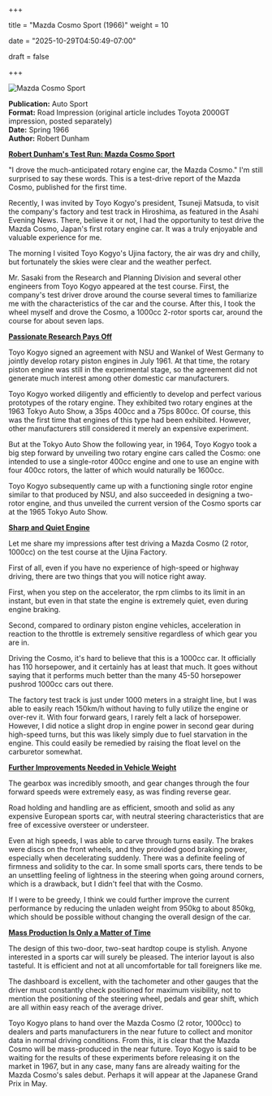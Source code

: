 +++



title = "Mazda Cosmo Sport (1966)"
weight = 10


date = "2025-10-29T04:50:49-07:00"



draft = false



+++



![Mazda Cosmo Sport](/images/AS-RI-Mazda-Cosmo-Sport-1966.jpg)



<b>Publication:</b> Auto Sport<br>
<b>Format:</b> Road Impression (original article includes Toyota 2000GT impression, posted separately)<br>
<b>Date:</b> Spring 1966<br>
<b>Author:</b> Robert Dunham



<b><u>Robert Dunham's Test Run: Mazda Cosmo Sport</b></u>

"I drove the much-anticipated rotary engine car, the Mazda Cosmo." I'm still surprised to say these words. This is a test-drive report of the Mazda Cosmo, published for the first time. 

Recently, I was invited by Toyo Kogyo's president, Tsuneji Matsuda, to visit the company's factory and test track in Hiroshima, as featured in the Asahi Evening News. There, believe it or not, I had the opportunity to test drive the Mazda Cosmo, Japan's first rotary engine car. It was a truly enjoyable and valuable experience for me.

The morning I visited Toyo Kogyo's Ujina factory, the air was dry and chilly, but fortunately the skies were clear and the weather perfect.

Mr. Sasaki from the Research and Planning Division and several other engineers from Toyo Kogyo appeared at the test course. First, the company's test driver drove around the course several times to familiarize me with the characteristics of the car and the course. After this, I took the wheel myself and drove the Cosmo, a 1000cc 2-rotor sports car, around the course for about seven laps.

<b><u>Passionate Research Pays Off</b></u>

Toyo Kogyo signed an agreement with NSU and Wankel of West Germany to jointly develop rotary piston engines in July 1961. At that time, the rotary piston engine was still in the experimental stage, so the agreement did not generate much interest among other domestic car manufacturers.

Toyo Kogyo worked diligently and efficiently to develop and perfect various prototypes of the rotary engine. They exhibited two rotary engines at the 1963 Tokyo Auto Show, a 35ps 400cc and a 75ps 800cc. Of course, this was the first time that engines of this type had been exhibited. However, other manufacturers still considered it merely an expensive experiment.

But at the Tokyo Auto Show the following year, in 1964, Toyo Kogyo took a big step forward by unveiling two rotary engine cars called the Cosmo: one intended to use a single-rotor 400cc engine and one to use an engine with four 400cc rotors, the latter of which would naturally be 1600cc.

Toyo Kogyo subsequently came up with a functioning single rotor engine similar to that produced by NSU, and also succeeded in designing a two-rotor engine, and thus unveiled the current version of the Cosmo sports car at the 1965 Tokyo Auto Show.

<b><u>Sharp and Quiet Engine</b></u>

Let me share my impressions after test driving a Mazda Cosmo (2 rotor, 1000cc) on the test course at the Ujina Factory.

First of all, even if you have no experience of high-speed or highway driving, there are two things that you will notice right away.

First, when you step on the accelerator, the rpm climbs to its limit in an instant, but even in that state the engine is extremely quiet, even during engine braking.

Second, compared to ordinary piston engine vehicles, acceleration in reaction to the throttle is extremely sensitive regardless of which gear you are in.

Driving the Cosmo, it's hard to believe that this is a 1000cc car. It officially has 110 horsepower, and it certainly has at least that much. It goes without saying that it performs much better than the many 45-50 horsepower pushrod 1000cc cars out there.

The factory test track is just under 1000 meters in a straight line, but I was able to easily reach 150km/h without having to fully utilize the engine or over-rev it. With four forward gears, I rarely felt a lack of horsepower. However, I did notice a slight drop in engine power in second gear during high-speed turns, but this was likely simply due to fuel starvation in the engine. This could easily be remedied by raising the float level on the carburetor somewhat.

<b><u>Further Improvements Needed in Vehicle Weight</b></u>

The gearbox was incredibly smooth, and gear changes through the four forward speeds were extremely easy, as was finding reverse gear.

Road holding and handling are as efficient, smooth and solid as any expensive European sports car, with neutral steering characteristics that are free of excessive oversteer or understeer.

Even at high speeds, I was able to carve through turns easily. The brakes were discs on the front wheels, and they provided good braking power, especially when decelerating suddenly. There was a definite feeling of firmness and solidity to the car. In some small sports cars, there tends to be an unsettling feeling of lightness in the steering when going around corners, which is a drawback, but I didn't feel that with the Cosmo.

If I were to be greedy, I think we could further improve the current performance by reducing the unladen weight from 950kg to about 850kg, which should be possible without changing the overall design of the car.

<b><u>Mass Production Is Only a Matter of Time</b></u>

The design of this two-door, two-seat hardtop coupe is stylish. Anyone interested in a sports car will surely be pleased. The interior layout is also tasteful. It is efficient and not at all uncomfortable for tall foreigners like me.

The dashboard is excellent, with the tachometer and other gauges that the driver must constantly check positioned for maximum visibility, not to mention the positioning of the steering wheel, pedals and gear shift, which are all within easy reach of the average driver.

Toyo Kogyo plans to hand over the Mazda Cosmo (2 rotor, 1000cc) to dealers and parts manufacturers in the near future to collect and monitor data in normal driving conditions. From this, it is clear that the Mazda Cosmo will be mass-produced in the near future. Toyo Kogyo is said to be waiting for the results of these experiments before releasing it on the market in 1967, but in any case, many fans are already waiting for the Mazda Cosmo's sales debut. Perhaps it will appear at the Japanese Grand Prix in May.

